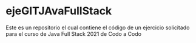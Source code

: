 # ejeGITJAvaFullStack
Este es un repositorio el cual contiene el código de un ejercicio solicitado para el curso de Java Full Stack 2021 de Codo a Codo
